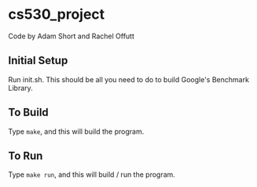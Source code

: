 # cs530_project

Code by Adam Short and Rachel Offutt

## Initial Setup
Run init.sh. This should be all you need to do to build Google's Benchmark Library.

## To Build
Type `make`, and this will build the program.

## To Run
Type `make run`, and this will build / run the program.
